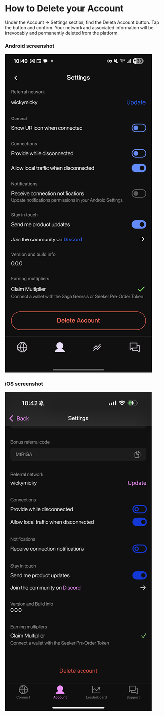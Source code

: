 # How to Delete your Account

Under the Account -> Settings section, find the Deleta Account button. Tap the button and confirm. Your network and associated information will be irrevocably and permanently deleted from the platform.

### Android screenshot

![Delete Account Android](DeleteAccountAndroid.png)

### iOS screenshot

![Delete Account iOS](DeleteAccountiOS.png)
